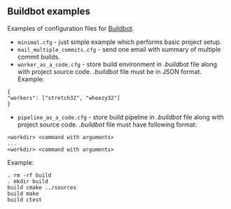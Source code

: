 ## Buildbot examples
Examples of configuration files for [Buildbot](https://buildbot.net/).
* `minimal.cfg` - just simple example which performs basic project setup.
* `mail_multiple_commits.cfg` - send one email with summary of multiple commit builds.
* `worker_as_a_code.cfg` - store build environment in *.buildbot* file along with project source code. *.buildbot* file must be in JSON format. Example:
```
{
"workers": ["stretch32", "wheezy32"]
}
```
* `pipeline_as_a_code.cfg` - store build pipeline in *.buildbot* file along with project source code. *.buildbot* file must have following format:
```
<workdir> <command with arguments>
...
<workdir> <command with arguments>
```
Example:
```
. rm -rf build
. mkdir build
build cmake ../sources
build make
build ctest
```
